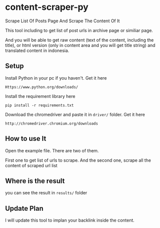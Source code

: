 # content-scraper-py
Scrape List Of Posts Page And Scrape The Content Of It

This tool including to get list of post urls in archive page or similiar page.

And you will be able to get raw content (text of the content, including the title), or html version (only in content area and you will get title string) and translated content in indonesia.


## Setup

Install Python in your pc if you haven't. Get it here

` Https://www.python.org/downloads/ `

Install the requirement library here

` pip install -r requirements.txt `

Download the chromedriver and paste it in ` driver/ ` folder. Get it here

` http://chromedriver.chromium.org/downloads `


## How to use It

Open the example file. There are two of them. 

First one to get list of urls to scrape.
And the second one, scrape all the content of scraped url list

## Where is the result

you can see the result in `results/` folder

## Update Plan

I will update this tool to implan your backlink inside the content.